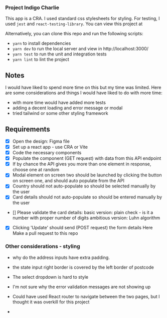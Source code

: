 ### Project Indigo Charlie

This app is a CRA. I used standard css stylesheets for styling. For testing, I used `jest` and `react-testing-library`. You can view this project at

Alternatively, you can clone this repo and run the following scripts:

- `yarn` to install dependencies
- `yarn dev` to run the local server and view in http://localhost:3000/
- `yarn test` to run the unit and integration tests
- `yarn lint` to lint the project

## Notes

I would have liked to spend more time on this but my time was limited. Here are some considerations and things I would have liked to do with more time:

- with more time would have added more tests
- adding a decent loading and error message or modal
- tried tailwind or some other styling framework

## Requirements

- [x] Open the design: Figma file
- [x] Set up a react app - use CRA or Vite
- [x] Code the necessary components
- [x] Populate the component (GET request) with data from this API endpoint
- [x] If by chance the API gives you more than one element in response, choose one at random
- [x] Modal element on screen two should be launched by clicking the button on screen one, and should auto populate from the API
- [x] Country should not auto-populate so should be selected manually by the user
- [x] Card details should not auto-populate so should be entered manually by the user
- [] Please validate the card details:
  basic version: plain check - is it a number with proper number of digits
  ambitious version: Luhn algorithm
- [x] Clicking 'Update' should send (POST request) the form details Here
      Make a pull request to this repo

### Other considerations - styling

- why do the address inputs have extra padding.
- the state input right border is covered by the left border of postcode
- The select dropdown is hard to style
- I'm not sure why the error validation messages are not showing up

- Could have used React router to navigate between the two pages, but I thought it was overkill for this project
-

